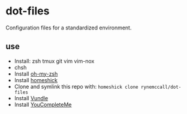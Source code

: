 # dot-files

Configuration files for a standardized environment.

## use

* Install: zsh tmux git vim vim-nox
* chsh
* Install [oh-my-zsh](https://github.com/robbyrussell/oh-my-zsh)
* Install [homeshick](https://github.com/andsens/homeshick)
* Clone and symlink this repo with: `homeshick clone rynemccall/dot-files`
* Install [Vundle](https://github.com/gmarik/Vundle.vim)
* Install [YouCompleteMe](https://github.com/Valloric/YouCompleteMe)

